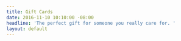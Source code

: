 ```yaml
---
title: Gift Cards
date: 2016-11-10 10:10:00 -08:00
headline: 'The perfect gift for someone you really care for. '
layout: default
---
```


